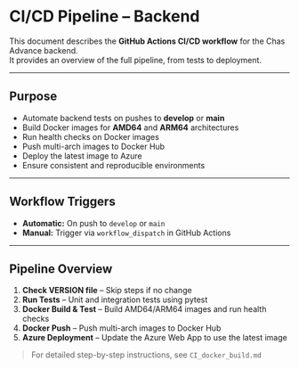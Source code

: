 # CI/CD Pipeline – Backend

This document describes the **GitHub Actions CI/CD workflow** for the Chas Advance backend.  
It provides an overview of the full pipeline, from tests to deployment.

---

## Purpose

- Automate backend tests on pushes to **develop** or **main**  
- Build Docker images for **AMD64** and **ARM64** architectures  
- Run health checks on Docker images  
- Push multi-arch images to Docker Hub  
- Deploy the latest image to Azure  
- Ensure consistent and reproducible environments

---

## Workflow Triggers

- **Automatic:** On push to `develop` or `main`  
- **Manual:** Trigger via `workflow_dispatch` in GitHub Actions  

---

## Pipeline Overview

1. **Check VERSION file** – Skip steps if no change  
2. **Run Tests** – Unit and integration tests using pytest  
3. **Docker Build & Test** – Build AMD64/ARM64 images and run health checks  
4. **Docker Push** – Push multi-arch images to Docker Hub  
5. **Azure Deployment** – Update the Azure Web App to use the latest image

> For detailed step-by-step instructions, see `CI_docker_build.md`
